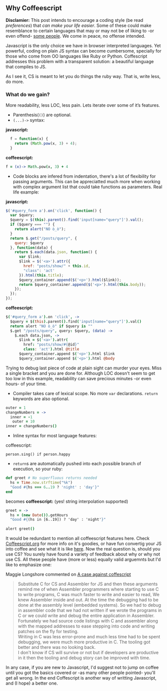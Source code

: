 Why Coffeescript
----------------

**Disclamier:** This post intends to encourage a coding style (be read *preferences*) that *can make your life easier*. Some of these could make resemblance to certain languages that may or may not be of liking to -or even offend- [some people](http://oscargodson.com/posts/why-i-dont-use-coffeescript.html). We come in peace, no offense intended. 

Javascript is the only choice we have in browser interpreted languages. Yet powerful, coding on plain JS syntax can become cumbersome, specially for those who come from OO languages like Ruby or Python. Coffescript addresses this problem with a transparent solution: a beautiful language that compiles to JS.

As I see it, CS is meant to let you do things the ruby way. That is, write less, do more.

### What do we gain?

More readability, less LOC, less pain. Lets iterate over some of it’s features.

  + Parenthesis(`()`) are optional.  
  + `(...)->` syntax:  

**javascript:**
```javascript
  f = function(x) {
    return (Math.pow(x, 3) + 4);
  }
```

**coffeescript:**  
```coffeescript
f = (x)-> Math.pow(x, 3) + 4
```  
  + Code blocks are infered from indentation, there's a lot of flexibility for passing arguments. This can be appreciatted much more when working with complex argument list that could take functions as parameters. Real life example:  

**javascript:**
```javascript
$('#query_form a').on('click', function() {
  var $query;
  $query = $(this).parent().find('input[name="query"]').val();
  if ($query === "") {
    return alert("NO ò_ò");
  }
  return $.get("/posts/query", {
    query: $query
  }, function(data) {
    return $.each(data.json, function() {
      var $link;
      $link = $('<a>').attr({
        href: "posts/show/" + this.id,
        "class": 'act'
      }).html(this.title);
      $query_container.append($('<p>').html($link));
      return $query_container.append($('<p>').html(this.body));
    });
  });
});
```

**coffeescript:**

```coffeescript
$('#query_form a').on 'click', ->
  $query = $(this).parent().find('input[name="query"]').val()
  return alert "NO ò_ò" if $query is ""
  $.get "/posts/query", query: $query, (data) ->
    $.each data.json, ->
      $link = $('<a>').attr(
        href: "posts/show/#{@id}"
        class: 'act').html @title
      $query_container.append $('<p>').html $link
      $query_container.append $('<p>').html @body
```

Trying to debug last piece of code at plain sight can murder your eyes. Miss a single bracket and you are done for. Although LOC doesn't seem to get too low in this example, readability can save precious minutes -or even hours- of your time.
  + Compiler takes care of lexical scope. No more `var` declarations. `return` keywords are also optional.  

```coffeescript
outer = 1
changeNumbers = ->
  inner = -1
   outer = 10
inner = changeNumbers()
```
  + Inline syntax for most language features:

coffeescript:  
```coffescript
person.sing() if person.happy
```

  + `return`s are automatically pushed into each possible branch of execution, so your ruby:  

```ruby
def greet # No superfluous returns needed
  hs = Time.now.strftime("%k")
  "Good #{hs === 6..19 ? 'night' : 'day'}"
end
```  
  becomes
**coffeescript:** (yes! string interpolation supported)  
```coffeescript
greet = ->
  hs = (new Date()).getHours
  "Good #{(hs in [6..19]) ? 'day' : 'night'}"
  
alert greet()
```  

It would be redundant to mention all coffeescript features here. Check [Coffeescript.org](http://coffeescript.org/) for more info on it's goodies, or have fun convertig your JS into coffee and see what it is like [here](http://js2coffee.org/).
Now the real question is, should you use CS? You surely have found a variety of feedback about why or why not use CS.
All these people have (more or less) equally valid arguemnts but I'd like to emphasize one:

Maggie Longshore commented on [A case against coffescript](http://ryanflorence.com/2011/case-against-coffeescript/)
> Substitute C for CS and Assembler for JS and then these arguments remind me of when Assembler programmers where starting to use C to write programs, C was much faster to write and easier to read, We knew Assembler inside and out. At the time the debugging had to be done at the assembly level (embedded systems).  So we had to debug in assembler code that we had not written if we wrote the programs in C or we could write and debug the entire application in Assembler.  Fortunately we had source code listings with C and assembler along with the mapped addresses to ease stepping into code and writing patches on the fly for testing.  
> Writing in C was less error-prone and much less time had to be spent debugging, we were much more productive in C. The tooling got better and there was no looking back.  
> I don't know if CS will survive or not but if developers are productive in it then the tooling and debug story can be improved with time.  

In any case, if you are new to Javascript, I'd suggest not to jump on coffee until you got the basics covered or -as many other people pointed- you'll get all wrong.
In the end Coffescript is another way of writting Javascript, and (I hope) a better one.
